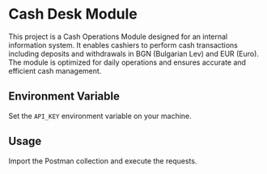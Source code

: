 # Cash Desk Module

This project is a Cash Operations Module designed for an internal information system. It enables cashiers to perform cash transactions including deposits and withdrawals in BGN (Bulgarian Lev) and EUR (Euro). The module is optimized for daily operations and ensures accurate and efficient cash management.

## Environment Variable

Set the `API_KEY` environment variable on your machine.


## Usage

Import the Postman collection and execute the requests.


